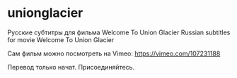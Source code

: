 # unionglacier
Русские субтитры для фильма Welcome To Union Glacier
Russian subtitles for movie Welcome To Union Glacier

Сам фильм можно посмотреть на Vimeo: https://vimeo.com/107231188

Перевод только начат. Присоединяйтесь.